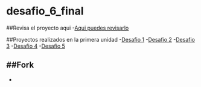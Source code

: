 # desafio_6_final

##Revisa el proyecto aqui
-[Aqui puedes revisarlo](https://ipolloyo.github.io/desafio_6_final/)

##Proyectos realizados en la primera unidad
-[Desafio 1](https://ipolloyo.github.io/Desafio_1-curriculum/)
-[Desafio 2](https://ipolloyo.github.io/desafio_2-lading_page/)
-[Desafio 3](https://ipolloyo.github.io/desafio_3_iguanapage/)
-[Desafio 4](https://ipolloyo.github.io/desafio_4_bootstrap/)
-[Desafio 5](https://ipolloyo.github.io/fdsw-github/)

##Fork
-
-
